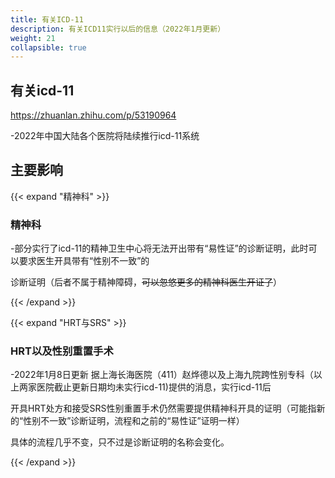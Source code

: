 ```yaml
---
title: 有关ICD-11
description: 有关ICD11实行以后的信息（2022年1月更新）
weight: 21
collapsible: true
---
```


## 有关icd-11
https://zhuanlan.zhihu.com/p/53190964

-2022年中国大陆各个医院将陆续推行icd-11系统
## 主要影响

{{< expand "精神科" >}}
### 精神科
-部分实行了icd-11的精神卫生中心将无法开出带有“易性证”的诊断证明，此时可以要求医生开具带有“性别不一致”的

诊断证明（后者不属于精神障碍，~~可以忽悠更多的精神科医生开证了~~）

{{< /expand >}}

{{< expand "HRT与SRS" >}}
### HRT以及性别重置手术
-2022年1月8日更新
据上海长海医院（411）赵烨德以及上海九院跨性别专科（以上两家医院截止更新日期均未实行icd-11)提供的消息，实行icd-11后

开具HRT处方和接受SRS性别重置手术仍然需要提供精神科开具的证明（可能指新的“性别不一致”诊断证明，流程和之前的“易性证”证明一样）

具体的流程几乎不变，只不过是诊断证明的名称会变化。

{{< /expand >}}
